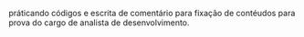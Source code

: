 práticando códigos e escrita  de comentário para fixação de contéudos para prova do cargo de analista de desenvolvimento.
